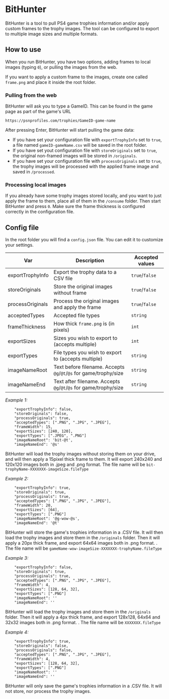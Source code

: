 # BitHunter

BitHunter is a tool to pull PS4 game trophies information and/or apply custom frames to the trophy images.
The tool can be configured to export to multiple image sizes and multiple formats.

## How to use

When you run BitHunter, you have two options, adding frames to local images (typing `0`), or pulling the images from the web.

If you want to apply a custom frame to the images, create one called `frame.png` and place it inside the root folder.

### Pulling from the web

BitHunter will ask you to type a GameID. This can be found in the game page as part of the game's URL

`https://psnprofiles.com/trophies/GameID-game-name`

After pressing Enter, BitHunter will start pulling the game data:
* If you have set your configuration file with `exportTrophyInfo` set to `true`, a file named `gameID-gameName.csv` will be saved in the root folder.
* If you have set yout configuration file with `storeOriginals` set to `true`, the original non-framed images will be stored in `/originals`.
* If you have set your configuration file with `processOriginals` set to `true`, the trophy images will be processed with the applied frame image and saved in `/processed`. 

### Processing local images

If you already have some trophy images stored locally, and you want to just apply the frame to them, place all of them in the `/consume` folder. Then start BitHunter and press `0`. Make sure the frame thickness is configured correctly in the configuration file.

## Config file

In the root folder you will find a `config.json` file. You can edit it to customize your settings.

| Var             | Description                                                       | Accepted values |
| --------------- | ----------------------------------------------------------------- | --------------- |
| exportTrophyInfo| Export the trophy data to a CSV file                              | `true`/`false`  |
| storeOriginals  | Store the original images without frame                           | `true`/`false`  |
| processOriginals| Process the original images and apply the frame                   | `true`/`false`  |
| acceptedTypes   | Accepted file types                                               | `string`        |
| frameThickness  | How thick `frame.png` is (in pixels)                              | `int`           |
| exportSizes     | Sizes you wish to export to (accepts multiple)                    | `int`           |
| exportTypes     | File types you wish to export to (accepts multiple)               | `string`        |
| imageNameRoot   | Text before filename. Accepts `@g`/`@t`/`@s` for game/trophy/size | `string`        |
| imageNameEnd    | Text after filename. Accepts `@g`/`@t`/`@s` for game/trophy/size  | `string`        |

_Example 1:_

```
    "exportTrophyInfo": false,
    "storeOriginals": false,
    "processOriginals": true,
    "acceptedTypes": [".PNG", ".JPG", ".JPEG"],
    "frameWidth": 15,
    "exportSizes": [240, 120],
    "exportTypes": [".JPEG", ".PNG"]
    "imageNameRoot": 'bit-@t',
    "imageNameEnd": '@s'
```

BitHunter will load the trophy images without storing them on your drive, and will then apply a 15pixel thick frame to them. It will export 240x240 and 120x120 images both in .jpeg and .png format. The file name will be `bit-trophyName-XXXXXXX-imageSize.fileType`

_Example 2:_

```
    "exportTrophyInfo": true,
    "storeOriginals": true,
    "processOriginals": true,
    "acceptedTypes": [".PNG", ".JPG", ".JPEG"],
    "frameWidth": 20,
    "exportSizes": [64],
    "exportTypes": [".PNG"]
    "imageNameRoot": '@g-wow-@s',
    "imageNameEnd": '@t'
```

BitHunter will store the game's trophies information in a .CSV file. It will then load the trophy images and store them in the `/originals` folder. Then it will apply a 20px thick frame, and export 64x64 images both in .png format. . The file name will be `gameName-wow-imageSize-XXXXXXX-trophyName.fileType`

_Example 3:_

```
    "exportTrophyInfo": false,
    "storeOriginals": true,
    "processOriginals": true,
    "acceptedTypes": [".PNG", ".JPG", ".JPEG"],
    "frameWidth": 4,
    "exportSizes": [128, 64, 32],
    "exportTypes": [".PNG"]
    "imageNameRoot": ''
    "imageNameEnd": ''
```

BitHunter will load the trophy images and store them in the `/originals` folder. Then it will apply a 4px thick frame, and export 128x128, 64x64 and 32x32 images both in .png format. . The file name will be `XXXXXXX.fileType`

_Example 4:_

```
    "exportTrophyInfo": true,
    "storeOriginals": false,
    "processOriginals": false,
    "acceptedTypes": [".PNG", ".JPG", ".JPEG"],
    "frameWidth": 4,
    "exportSizes": [128, 64, 32],
    "exportTypes": [".PNG"]
    "imageNameRoot": ''
    "imageNameEnd": ''
```

BitHunter will only save the game's trophies information in a .CSV file. It will not store, nor process the trophy images.
